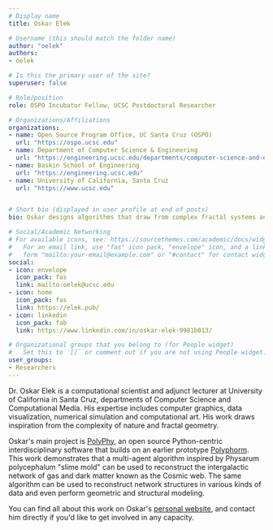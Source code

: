 ```yaml
---
# Display name
title: Oskar Elek

# Username (this should match the folder name)
author: "oelek"
authors:
- oelek

# Is this the primary user of the site?
superuser: false

# Role/position
role: OSPO Incubator Fellow, UCSC Postdoctoral Researcher

# Organizations/Affiliations
organizations:
- name: Open Source Program Office, UC Santa Cruz (OSPO)
  url: "https://ospo.ucsc.edu"
- name: Department of Computer Science & Engineering
  url: "https://engineering.ucsc.edu/departments/computer-science-and-engineering"
- name: Baskin School of Engineering
  url: "https://engineering.ucsc.edu"
- name: University of California, Santa Cruz
  url: "https://www.ucsc.edu"


# Short bio (displayed in user profile at end of posts)
bio: Oskar designs algorithms that draw from complex fractal systems and explores their applications in astrophysics and cosmology, as well as computational art and design.

# Social/Academic Networking
# For available icons, see: https://sourcethemes.com/academic/docs/widgets/#icons
#   For an email link, use "fas" icon pack, "envelope" icon, and a link in the
#   form "mailto:your-email@example.com" or "#contact" for contact widget.
social:
- icon: envelope
  icon_pack: fas
  link: mailto:oelek@ucsc.edu
- icon: home
  icon_pack: fas
  link: https://elek.pub/
- icon: linkedin
  icon_pack: fab
  link: https://www.linkedin.com/in/oskar-elek-9981b013/

# Organizational groups that you belong to (for People widget)
#   Set this to `[]` or comment out if you are not using People widget.  
user_groups:
- Researchers
---
```


Dr. Oskar Elek is a computational scientist and adjunct lecturer at University of California in Santa Cruz, departments of Computer Science and Computational Media. His expertise includes computer graphics, data visualization, numerical simulation and computational art. His work draws inspiration from the complexity of nature and fractal geometry.

Oskar's main project is [PolyPhy](https://github.com/PolyPhyHub/PolyPhy), an open source Python-centric interdisciplinary software that builds on an earlier prototype [Polyphorm](https://github.com/CreativeCodingLab/Polyphorm). This work demonstrates that a multi-agent algorithm inspired by Physarum polycephalum "slime mold" can be used to reconstruct the intergalactic network of gas and dark matter known as the Cosmic web. The same algorithm can be used to reconstruct network structures in various kinds of data and even perform geometric and structural modeling.

You can find all about this work on Oskar's [personal website](https://elek.pub), and contact him directly if you'd like to get involved in any capacity.